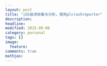 ```yaml
---
layout: post
title: "iOS崩溃收集与分析，使用plcrashreporter"
description: 
headline: 
modified: 2015-09-09
category: personal
tags: []
image: 
  feature: 
comments: true
mathjax: 
---
```


